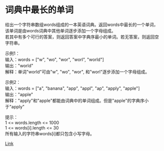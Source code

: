 <h1>词典中最长的单词</h1>

给出一个字符串数组words组成的一本英语词典。返回words中最长的一个单词，该单词是由words词典中其他单词逐步添加一个字母组成。</br>
若其中有多个可行的答案，则返回答案中字典序最小的单词。若无答案，则返回空字符串。</br>

示例1：</br>
输入：words = ["w", "wo", "wor", "worl", "world"]</br>
输出："world"</br>
解释：单词"world"可由"w", "wo", "wor", 和"worl"逐步添加一个字母组成。</br>

示例2：</br>
输入：words = ["a", "banana", "app", "appl", "ap", "apply", "apple"]</br>
输出："apple"</br>
解释："apply"和"apple"都能由词典中的单词组成。但是"apple"的字典序小于"apply"</br>

提示：</br>
1 <= words.length <= 1000</br>
1 <= words[i].length <= 30</br>
所有输入的字符串words[i]都只包含小写字母。</br>

[Link](https://leetcode-cn.com/problems/longest-word-in-dictionary/)